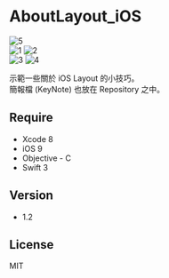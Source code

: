 AboutLayout_iOS
=========

![5](https://cloud.githubusercontent.com/assets/16394562/22196140/9d9dadb2-e186-11e6-896e-aa747f56b21c.png)
<br />
![1](https://cloud.githubusercontent.com/assets/16394562/22196142/9ddb9460-e186-11e6-89f0-f60fcd457f92.png)  ![2](https://cloud.githubusercontent.com/assets/16394562/22196145/9de76e5c-e186-11e6-85e2-98b9763624e0.png)
<br />
![3](https://cloud.githubusercontent.com/assets/16394562/22196144/9de122a4-e186-11e6-9231-fd6c8d224cc1.png)  ![4](https://cloud.githubusercontent.com/assets/16394562/22196143/9ddc58be-e186-11e6-9871-87cd31173e6b.png)
<br />

示範一些關於 iOS Layout 的小技巧。<br />
簡報檔 (KeyNote) 也放在 Repository 之中。<br />

Require
-----------
- Xcode 8
- iOS 9
- Objective - C
- Swift 3

Version
-----------
- 1.2

License
----

MIT
